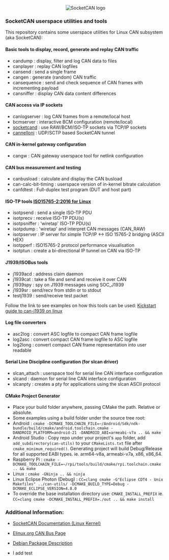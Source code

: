 <p align="center">
<img src="https://github.com/linux-can/can-logos/raw/master/png/SocketCAN-logo-60dpi.png" alt="SocketCAN logo"/>
</p>

### SocketCAN userspace utilities and tools

This repository contains some userspace utilities for Linux CAN
subsystem (aka SocketCAN):

#### Basic tools to display, record, generate and replay CAN traffic

* candump : display, filter and log CAN data to files
* canplayer : replay CAN logfiles
* cansend : send a single frame
* cangen : generate (random) CAN traffic
* cansequence : send and check sequence of CAN frames with incrementing payload
* cansniffer : display CAN data content differences

#### CAN access via IP sockets
* canlogserver : log CAN frames from a remote/local host
* bcmserver : interactive BCM configuration (remote/local)
* [socketcand](https://github.com/linux-can/socketcand) : use RAW/BCM/ISO-TP sockets via TCP/IP sockets
* [cannelloni](https://github.com/mguentner/cannelloni) : UDP/SCTP based SocketCAN tunnel

#### CAN in-kernel gateway configuration
* cangw : CAN gateway userspace tool for netlink configuration

#### CAN bus measurement and testing
* canbusload : calculate and display the CAN busload
* can-calc-bit-timing : userspace version of in-kernel bitrate calculation
* canfdtest : Full-duplex test program (DUT and host part)

#### ISO-TP tools [ISO15765-2:2016 for Linux](https://github.com/hartkopp/can-isotp)
* isotpsend : send a single ISO-TP PDU
* isotprecv : receive ISO-TP PDU(s)
* isotpsniffer : 'wiretap' ISO-TP PDU(s)
* isotpdump : 'wiretap' and interpret CAN messages (CAN_RAW)
* isotpserver : IP server for simple TCP/IP <-> ISO 15765-2 bridging (ASCII HEX)
* isotpperf : ISO15765-2 protocol performance visualisation
* isotptun : create a bi-directional IP tunnel on CAN via ISO-TP

#### J1939/ISOBus tools
* j1939acd : address claim daemon
* j1939cat : take a file and send and receive it over CAN
* j1939spy : spy on J1939 messages using SOC_J1939
* j1939sr : send/recv from stdin or to stdout
* testj1939 : send/receive test packet

Follow the link to see examples on how this tools can be used:
[Kickstart guide to can-j1939 on linux](https://github.com/linux-can/can-utils/blob/master/can-j1939-kickstart.md)

#### Log file converters
* asc2log : convert ASC logfile to compact CAN frame logfile
* log2asc : convert compact CAN frame logfile to ASC logfile
* log2long : convert compact CAN frame representation into user readable

#### Serial Line Discipline configuration (for slcan driver)
* slcan_attach : userspace tool for serial line CAN interface configuration
* slcand : daemon for serial line CAN interface configuration
* slcanpty : creates a pty for applications using the slcan ASCII protocol

#### CMake Project Generator
* Place your build folder anywhere, passing CMake the path.  Relative or absolute.
* Some examples using a build folder under the source tree root:
* Android : ``cmake -DCMAKE_TOOLCHAIN_FILE=~/Android/Sdk/ndk-bundle/build/cmake/android.toolchain.cmake -DANDROID_PLATFORM=android-21 -DANDROID_ABI=armeabi-v7a .. && make``
* Android Studio : Copy repo under your project's ``app`` folder, add ``add_subdirectory(can-utils)`` to your ``CMakeLists.txt`` file after ``cmake_minimum_required()``.  Generating project will build Debug/Release for all supported EABI types.  ie. arm64-v8a, armeabi-v7a, x86, x86_64.
* Raspberry Pi : ``cmake -DCMAKE_TOOLCHAIN_FILE=~/rpi/tools/build/cmake/rpi.toolchain.cmake .. && make``
* Linux : ``cmake -GNinja .. && ninja``
* Linux Eclipse Photon (Debug) : ``CC=clang cmake -G"Eclipse CDT4 - Unix Makefiles" ../can-utils/ -DCMAKE_BUILD_TYPE=Debug -DCMAKE_ECLIPSE_VERSION=4.8.0``
* To override the base installation directory use: ``CMAKE_INSTALL_PREFIX``
  ie. ``CC=clang cmake -DCMAKE_INSTALL_PREFIX=./out .. && make install``

### Additional Information:

*   [SocketCAN Documentation (Linux Kernel)](https://www.kernel.org/doc/Documentation/networking/can.txt)
*   [Elinux.org CAN Bus Page](http://elinux.org/CAN_Bus)
*   [Debian Package Description](https://packages.debian.org/sid/can-utils)


* I add test
